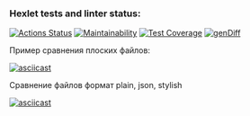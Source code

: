 ### Hexlet tests and linter status:

[![Actions Status](https://github.com/kat-in/frontend-project-46/actions/workflows/hexlet-check.yml/badge.svg)](https://github.com/kat-in/frontend-project-46/actions)
[![Maintainability](https://api.codeclimate.com/v1/badges/1fb0b94ba6d604094c41/maintainability)](https://codeclimate.com/github/kat-in/frontend-project-46/maintainability)
[![Test Coverage](https://api.codeclimate.com/v1/badges/1fb0b94ba6d604094c41/test_coverage)](https://codeclimate.com/github/kat-in/frontend-project-46/test_coverage)
[![genDiff](https://github.com/kat-in/frontend-project-46/actions/workflows/main.yml/badge.svg)](https://github.com/kat-in/frontend-project-46/actions/workflows/main.yml)

Пример сравнения плоских файлов:

[![asciicast](https://asciinema.org/a/kWZOZLdQTJMZrB76qbF0vnD9n.svg)](https://asciinema.org/a/kWZOZLdQTJMZrB76qbF0vnD9n)

Сравнение файлов формат plain, json, stylish

[![asciicast](https://asciinema.org/a/jdHYrqkhIb4NNBfIp1ZIdNN71.svg)](https://asciinema.org/a/jdHYrqkhIb4NNBfIp1ZIdNN71)
